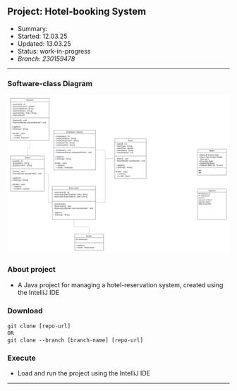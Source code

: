 ## Project: 	Hotel-booking System
- Summary: 
- Started: 	12.03.25
- Updated: 	13.03.25
- Status: 	work-in-progress
- _Branch:	230159478_
---

### Software-class Diagram
!["Software class Diagram Hotel booking System"](./hotel_booking_system_S-C_Diagram.png)


### About project
- A Java project for managing a hotel-reservation system, created using the IntelliJ IDE 


### Download
```
git clone [repo-url]
OR
git clone --branch [branch-name] [repo-url]
```


### Execute
- Load and run the project using the IntelliJ IDE
---
